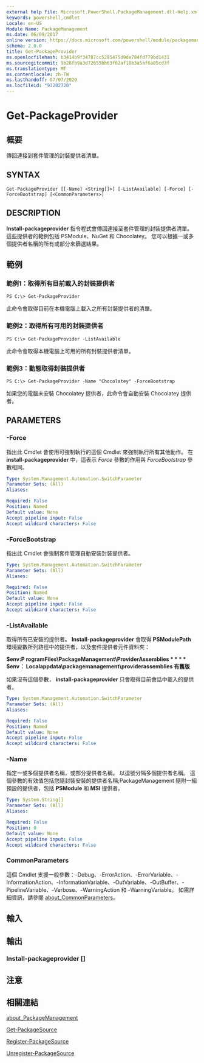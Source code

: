 ```yaml
---
external help file: Microsoft.PowerShell.PackageManagement.dll-Help.xml
keywords: powershell,cmdlet
Locale: en-US
Module Name: PackageManagement
ms.date: 06/09/2017
online version: https://docs.microsoft.com/powershell/module/packagemanagement/get-packageprovider?view=powershell-7.1&WT.mc_id=ps-gethelp
schema: 2.0.0
title: Get-PackageProvider
ms.openlocfilehash: b3414b9f34787cc5285475d9de784fd779bd1431
ms.sourcegitcommit: 9b28fb9a3d72655bb63f62af18b3a5af6a05cd3f
ms.translationtype: MT
ms.contentlocale: zh-TW
ms.lasthandoff: 07/07/2020
ms.locfileid: "93202720"
---
```

# Get-PackageProvider

## 概要
傳回連接到套件管理的封裝提供者清單。

## SYNTAX

```
Get-PackageProvider [[-Name] <String[]>] [-ListAvailable] [-Force] [-ForceBootstrap] [<CommonParameters>]
```

## DESCRIPTION

**Install-packageprovider** 指令程式會傳回連接至套件管理的封裝提供者清單。
這些提供者的範例包括 PSModule、NuGet 和 Chocolatey。
您可以根據一或多個提供者名稱的所有或部分來篩選結果。

## 範例

### 範例1：取得所有目前載入的封裝提供者

```
PS C:\> Get-PackageProvider
```

此命令會取得目前在本機電腦上載入之所有封裝提供者的清單。

### 範例2：取得所有可用的封裝提供者

```
PS C:\> Get-PackageProvider -ListAvailable
```

此命令會取得本機電腦上可用的所有封裝提供者清單。

### 範例3：動態取得封裝提供者

```
PS C:\> Get-PackageProvider -Name "Chocolatey" -ForceBootstrap
```

如果您的電腦未安裝 Chocolatey 提供者，此命令會自動安裝 Chocolatey 提供者。

## PARAMETERS

### -Force

指出此 Cmdlet 會使用可強制執行的這個 Cmdlet 來強制執行所有其他動作。
在 **install-packageprovider** 中，這表示 *Force* 參數的作用與 *ForceBootstrap* 參數相同。

```yaml
Type: System.Management.Automation.SwitchParameter
Parameter Sets: (All)
Aliases:

Required: False
Position: Named
Default value: None
Accept pipeline input: False
Accept wildcard characters: False
```

### -ForceBootstrap

指出此 Cmdlet 會強制套件管理自動安裝封裝提供者。

```yaml
Type: System.Management.Automation.SwitchParameter
Parameter Sets: (All)
Aliases:

Required: False
Position: Named
Default value: None
Accept pipeline input: False
Accept wildcard characters: False
```

### -ListAvailable

取得所有已安裝的提供者。
**Install-packageprovider** 會取得 **PSModulePath** 環境變數所列路徑中的提供者，以及套件提供者元件資料夾：

**$env:P rogramFiles\PackageManagement\ProviderAssemblies * * * * $env： Localappdata\packagemanagement\providerassemblies 有舊版**

如果沒有這個參數， **install-packageprovider** 只會取得目前會話中載入的提供者。

```yaml
Type: System.Management.Automation.SwitchParameter
Parameter Sets: (All)
Aliases:

Required: False
Position: Named
Default value: None
Accept pipeline input: False
Accept wildcard characters: False
```

### -Name

指定一或多個提供者名稱，或部分提供者名稱。
以逗號分隔多個提供者名稱。
這個參數的有效值包括您隨封裝安裝的提供者名稱;PackageManagement 隨附一組預設的提供者，包括 **PSModule** 和 **MSI** 提供者。

```yaml
Type: System.String[]
Parameter Sets: (All)
Aliases:

Required: False
Position: 0
Default value: None
Accept pipeline input: False
Accept wildcard characters: False
```

### CommonParameters

這個 Cmdlet 支援一般參數：-Debug、-ErrorAction、-ErrorVariable、-InformationAction、-InformationVariable、-OutVariable、-OutBuffer、-PipelineVariable、-Verbose、-WarningAction 和 -WarningVariable。 如需詳細資訊，請參閱 [about_CommonParameters](https://go.microsoft.com/fwlink/?LinkID=113216)。

## 輸入

## 輸出

### Install-packageprovider []

## 注意

## 相關連結

[about_PackageManagement](../Microsoft.PowerShell.Core/About/about_PackageManagement.md)

[Get-PackageSource](Get-PackageSource.md)

[Register-PackageSource](Register-PackageSource.md)

[Unregister-PackageSource](Unregister-PackageSource.md)

